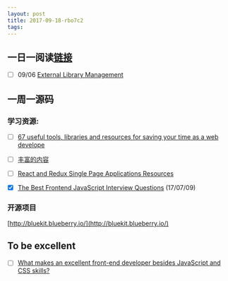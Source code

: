 ```yaml
---
layout: post
title: 2017-09-18-rbo7c2
tags:
---
```


## 一日一阅读[链接]()
* [ ] 09/06 [External Library Management](https://engineering.linkedin.com/blog/2017/08/external-library-management--making-continuous-delivery-reliable)

## 一周一源码

### 学习资源: 
* [ ] [67 useful tools, libraries and resources for saving your time as a web develope](https://hackernoon.com/67-useful-tools-libraries-and-resources-for-saving-your-time-as-a-web-developer-7d3fb8667030)

* [ ] [丰富的内容](https://github.com/donnemartin/system-design-primer#real-world-architectures)
* [ ] [React and Redux Single Page Applications Resources](https://medium.com/@sapegin/react-and-redux-single-page-applications-resources-22cd859b0c1d)
* [x] [The Best Frontend JavaScript Interview Questions](https://performancejs.com/post/hde6d32/The-Best-Frontend-JavaScript-Interview-Questions-%28written-by-a-Frontend-Engineer%29)     (17/07/09)


### 开源项目
[http://bluekit.blueberry.io/](http://bluekit.blueberry.io/)


## To be excellent
* [ ] [What makes an excellent front-end developer besides JavaScript and CSS skills?](https://www.quora.com/What-makes-an-excellent-front-end-developer-besides-JavaScript-and-CSS-skills)


